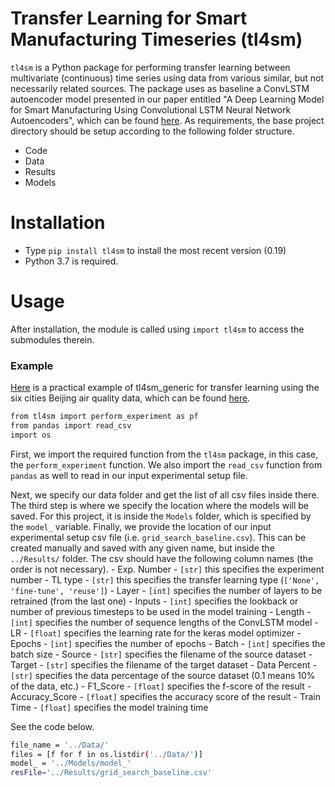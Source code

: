 # Transfer Learning for Smart Manufacturing Timeseries (tl4sm)


`tl4sm` is a Python package for performing transfer learning between multivariate (continuous) time series using data from various similar, but not necessarily related sources. The package uses as baseline a ConvLSTM autoencoder model presented in our paper entitled "A Deep Learning Model for Smart Manufacturing Using Convolutional LSTM Neural Network Autoencoders", which can be found [here](https://ieeexplore.ieee.org/iel7/9424/9106618/08967003.pdf). As requirements, the base project directory should be setup according to the following folder structure. 

  - Code
  - Data
  - Results
  - Models

# Installation

  - Type `pip install tl4sm` to install the most recent version (0.19)
  - Python 3.7 is required.
  
# Usage
After installation, the module is called using `import tl4sm` to access the submodules therein. 

### Example 

[Here](https://github.com/nakessien/tl4sm/blob/master/Sample/Code/tl4sm_tutorial.ipynb) is a practical example of tl4sm_generic for transfer learning using the six cities Beijing air quality data, which can be found [here](https://archive.ics.uci.edu/ml/datasets/Beijing+Multi-Site+Air-Quality+Data).

```sh
from tl4sm import perform_experiment as pf
from pandas import read_csv
import os
```
First, we import the required function from the `tl4sm` package, in this case, the `perform_experiment` function. We also import the `read_csv` function from `pandas` as well to read in our input experimental setup file. 

Next, we specify our data folder and get the list of all csv files inside there. The third step is where we specify the location where the models will be saved. For this project, it is inside the `Models` folder, which is specified by the `model_` variable. Finally, we provide the location of our input experimental setup csv file (i.e. `grid_search_baseline.csv`). This can be created manually and saved with any given name, but inside the `../Results/` folder. The csv should have the following column names (the order is not necessary). 
    - Exp. Number - `[str]` this specifies the experiment number
    - TL type - `[str]` this specifies the transfer learning type (`['None', 'fine-tune', 'reuse']`)
    - Layer - `[int]` specifies the number of layers to be retrained (from the last one)
    - Inputs - `[int]` specifies the lookback or number of previous timesteps to be used in the model training
    - Length - `[int]` specifies the number of sequence lengths of the ConvLSTM model
    - LR - `[float]` specifies the learning rate for the keras model optimizer
    - Epochs - `[int]` specifies the number of epochs
    - Batch - `[int]` specifies the batch size
    - Source - `[str]` specifies the filename of the source dataset
    - Target - `[str]` specifies the filename of the target dataset
    - Data Percent - `[str]` specifies the data percentage of the source dataset (0.1 means 10% of the data, etc.)
    - F1_Score - `[float]` specifies the f-score of the result
    - Accuracy_Score - `[float]` specifies the accuracy score of the result
    - Train Time - `[float]` specifies the model training time 
    
















See the code below.

```sh
file_name = '../Data/'
files = [f for f in os.listdir('../Data/')]
model_ = '../Models/model_'
resFile='../Results/grid_search_baseline.csv'

```


